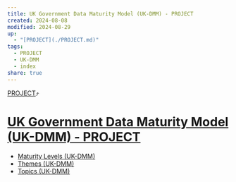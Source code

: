 ```yaml
---
title: UK Government Data Maturity Model (UK-DMM) - PROJECT
created: 2024-08-08
modified: 2024-08-29
up:
  - "[PROJECT](./PROJECT.md)"
tags:
  - PROJECT
  - UK-DMM
  - index
share: true
---
```

[PROJECT](./PROJECT.md)⤴️
# [UK Government Data Maturity Model (UK-DMM) - PROJECT](UK%20Government%20Data%20Maturity%20Model%20(UK-DMM)%20-%20PROJECT.md)
- [Maturity Levels (UK-DMM)](./Maturity%20Levels%20(UK-DMM).md)
- [Themes (UK-DMM)](./Themes%20(UK-DMM).md)
- [Topics (UK-DMM)](./Topics%20(UK-DMM).md)



